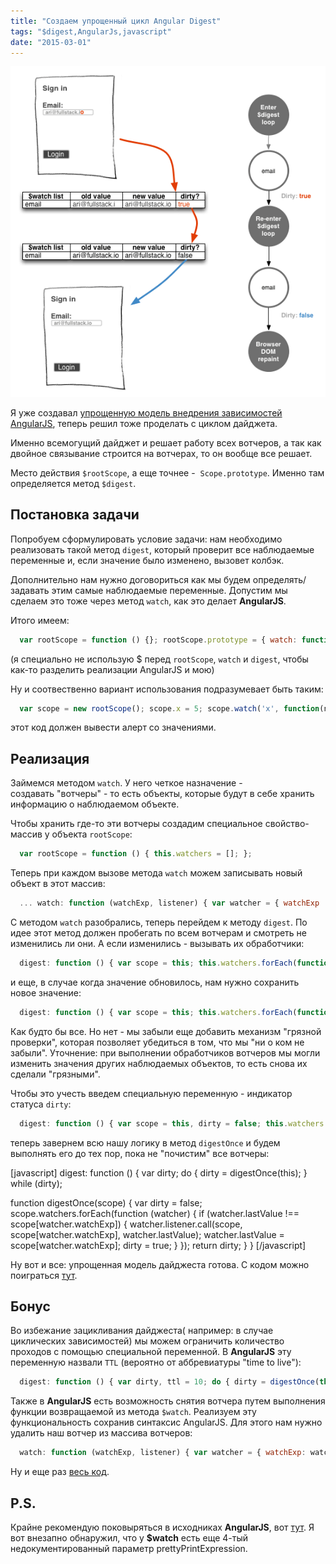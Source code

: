 ```yaml
---
title: "Создаем упрощенный цикл Angular Digest"
tags: "$digest,AngularJs,javascript"
date: "2015-03-01"
---
```


![картинка взята с ng-book](images/digest.png)

Я уже создавал [упрощенную модель внедрения зависимостей AngularJS](https://stepansuvorov.com/blog/2014/03/%D0%B2%D1%8B%D0%B4%D0%B8%D1%80%D0%B0%D0%B5%D0%BC-%D0%BB%D0%BE%D0%B3%D0%B8%D0%BA%D1%83-di-%D0%B8%D0%B7-angularjs/), теперь решил тоже проделать с циклом дайджета.

Именно всемогущий дайджет и решает работу всех вотчеров, а так как двойное связывание строится на вотчерах, то он вообще все решает.

Место действия `$rootScope`, а еще точнее -  `Scope.prototype`. Именно там определяется метод `$digest`.

## Постановка задачи

Попробуем сформулировать условие задачи: нам необходимо реализовать такой метод `digest`, который проверит все наблюдаемые переменные и, если значение было изменено, вызовет колбэк.

Дополнительно нам нужно договориться как мы будем определять/задавать этим самые наблюдаемые переменные. Допустим мы сделаем это тоже через метод `watch`, как это делает **AngularJS**.

Итого имеем:

```javascript 
  var rootScope = function () {}; rootScope.prototype = { watch: function (watchExp, listener) {}, digest: function () {} }  
 ```

(я специально не использую $ перед `rootScope`, `watch` и `digest`, чтобы как-то разделить реализации AngularJS и мою)

Ну и соотвественно вариант использования подразумевает быть таким:

```javascript 
  var scope = new rootScope(); scope.x = 5; scope.watch('x', function(newValue, oldValue){ alert('changed:' + oldValue + '->' + newValue) }); scope.x = 10; scope.digest();  
 ```

этот код должен вывести алерт со значениями.

## Реализация

Займемся методом `watch`. У него четкое назначение - создавать "вотчеры" - то есть объекты, которые будут в себе хранить информацию о наблюдаемом объекте.

Чтобы хранить где-то эти вотчеры создадим специальное свойство-массив у объекта `rootScope`:

```javascript 
  var rootScope = function () { this.watchers = []; };  
 ```

Теперь при каждом вызове метода `watch` можем записывать новый объект в этот массив:

```javascript 
  ... watch: function (watchExp, listener) { var watcher = { watchExp : watchExp, listener : listener || function() {}, lastValue: this[watchExp], }; this.watchers.push(watcher); }, ...  
 ```

C методом `watch` разобрались, теперь перейдем к методу `digest`. По идее этот метод должен пробегать по всем вотчерам и смотреть не изменились ли они. А если изменились - вызывать их обработчики:

```javascript 
  digest: function () { var scope = this; this.watchers.forEach(function(watcher){ if(watcher.lastValue !== scope[watcher.watchExp]){ watcher.listener.call(scope, scope[watcher.watchExp], watcher.lastValue); } }); }  
 ```

и еще, в случае когда значение обновилось, нам нужно сохранить новое значение:

```javascript 
  digest: function () { var scope = this; this.watchers.forEach(function(watcher){ if(watcher.lastValue !== scope[watcher.watchExp]){ watcher.listener.call(scope, scope[watcher.watchExp], watcher.lastValue); watcher.lastValue = scope[watcher.watchExp]; } }); }  
 ```

Как будто бы все. Но нет - мы забыли еще добавить механизм "грязной проверки", которая позволяет убедиться в том, что мы "ни о ком не забыли". Уточнение: при выполнении обработчиков вотчеров мы могли изменить значения других наблюдаемых объектов, то есть снова их сделали "грязными".

Чтобы это учесть введем специальную переменную - индикатор статуса `dirty`:

```javascript 
  digest: function () { var scope = this, dirty = false; this.watchers.forEach(function(watcher){ if(watcher.lastValue !== scope[watcher.watchExp]){ watcher.listener.call(scope, scope[watcher.watchExp], watcher.lastValue); watcher.lastValue = scope[watcher.watchExp]; dirty = true; } }); return dirty; }  
 ```

теперь завернем всю нашу логику в метод `digestOnce` и будем выполнять его до тех пор, пока не "почистим" все вотчеры:

[javascript] digest: function () { var dirty; do { dirty = digestOnce(this); } while (dirty);

function digestOnce(scope) { var dirty = false; scope.watchers.forEach(function (watcher) { if (watcher.lastValue !== scope[watcher.watchExp]) { watcher.listener.call(scope, scope[watcher.watchExp], watcher.lastValue); watcher.lastValue = scope[watcher.watchExp]; dirty = true; } }); return dirty; } } [/javascript]

Ну вот и все: упрощенная модель дайджеста готова. С кодом можно поиграться [тут](https://jsfiddle.net/STEVER/y1hgjjt4/ "jsfiddle").

## Бонус

Во избежание зацикливания дайджеста( например: в случае циклических зависимостей) мы можем ограничить количество проходов c помощью специальной переменной. В **AngularJS** эту переменную назвали `TTL` (вероятно от аббревиатуры "time to live"):

```javascript 
  digest: function () { var dirty, ttl = 10; do { dirty = digestOnce(this); if (dirty && !(ttl--)) { throw "10 digest iterations reached"; } } while (dirty); ...  
 ```

Также в **AngularJS** есть возможность снятия вотчера путем выполнения функции возвращаемой из метода `$watch`. Реализуем эту функциональность сохранив синтаксис AngularJS. Для этого нам нужно удалить наш вотчер из массива вотчеров:

```javascript 
  watch: function (watchExp, listener) { var watcher = { watchExp: watchExp, listener: listener, lastValue: this[watchExp], }, scope = this; this.watchers.push(watcher); return function unwatch(){ scope.watchers.splice(scope.watchers.indexOf(watcher), 1); }; }  
 ```

Ну и еще раз [весь код](https://jsfiddle.net/STEVER/xub4ge4z/ "jsfiddle.net").

## P.S.

Крайне рекомендую поковыряться в исходниках **AngularJS**, вот [тут](https://github.com/angular/angular.js/blob/master/src/ng/rootScope.js#L363 "rootScope.js#L721"). Я вот внезапно обнаружил, что у **$watch** есть еще 4-тый недокументированный параметр prettyPrintExpression.
